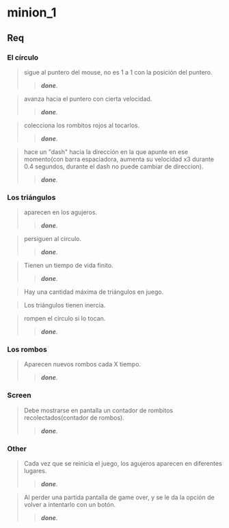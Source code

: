 # minion_1

## Req

   ### El círculo   
   > sigue al puntero del mouse, no es 1 a 1 con la posición del puntero.  
   >> ***done***.  
   
   > avanza hacia el puntero con cierta velocidad.  
   >> ***done***.  
   
   > colecciona los rombitos rojos al tocarlos.  
   >> ***done***.  
   
   > hace un "dash" hacia la dirección en la que apunte en ese momento(con barra espaciadora, aumenta su velocidad x3 durante 0.4 segundos, durante el dash no puede cambiar de direccion).  
   >> ***done***.  
    
   ### Los triángulos 
   > aparecen en los agujeros.  
   >> ***done***.  
   
   > persiguen al circulo.  
   >> ***done***.  
   
   > Tienen un tiempo de vida finito.  
   >> ***done***.  
   
   > Hay una cantidad máxima de triángulos en juego.  
   >>
   
   > Los triángulos tienen inercia.  
   >>
   
   > rompen el círculo si lo tocan.  
   >> ***done***.  
   
   
   ### Los rombos
   > Aparecen nuevos rombos cada X tiempo.  
   >> ***done***.  
   
   ### Screen
   > Debe mostrarse en pantalla un contador de rombitos recolectados(contador de rombos).  
   >> ***done***.  
   
   ### Other
   > Cada vez que se reinicia el juego, los agujeros aparecen en diferentes lugares.  
   >> ***done***.  
   
   > Al perder una partida pantalla de game over, y se le da la opción de volver a intentarlo con un botón.  
   >> ***done***.  
   
